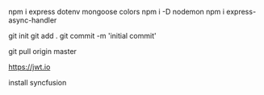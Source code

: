 npm i express dotenv mongoose colors
npm i -D nodemon
npm i express-async-handler

git init
git add .
git commit -m 'initial commit'

git pull origin master

https://jwt.io

 <!-- To do : reset password page -->


 install syncfusion
 